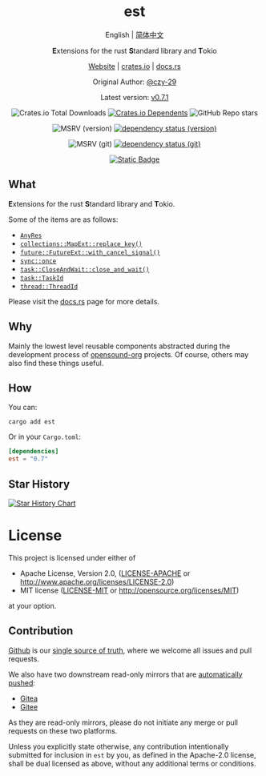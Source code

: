 <div align="center">

# est

English | [简体中文](README-CN.md)

**E**xtensions for the rust **S**tandard library and **T**okio

[Website](https://opensound.run) | [crates.io](https://crates.io/crates/est) | [docs.rs](https://docs.rs/est/latest/est)

Original Author: [@czy-29](https://github.com/czy-29)

Latest version: [v0.7.1](https://github.com/opensound-org/est/releases/tag/v0.7.1)

![Crates.io Total Downloads](https://img.shields.io/crates/d/est)
[![Crates.io Dependents](https://img.shields.io/crates/dependents/est)](https://crates.io/crates/est/reverse_dependencies)
![GitHub Repo stars](https://img.shields.io/github/stars/opensound-org/est)

![MSRV (version)](https://img.shields.io/crates/msrv/est/0.7.1?label=v0.7.1-msrv)
[![dependency status (version)](https://deps.rs/crate/est/0.7.1/status.svg?subject=v0.7.1-deps)](https://deps.rs/crate/est/0.7.1)

![MSRV (git)](https://img.shields.io/badge/git--msrv-1.80.0-blue)
[![dependency status (git)](https://deps.rs/repo/github/opensound-org/est/status.svg?subject=git-deps)](https://deps.rs/repo/github/opensound-org/est)

[![Static Badge](https://img.shields.io/badge/build_with-Rust_1.84.0-dca282)](https://blog.rust-lang.org/2024/11/28/Rust-1.84.0.html)

</div>

## What
**E**xtensions for the rust **S**tandard library and **T**okio.

Some of the items are as follows:
- [`AnyRes`](https://docs.rs/est/latest/est/result/type.AnyRes.html)
- [`collections::MapExt::replace_key()`](https://docs.rs/est/latest/est/collections/trait.MapExt.html#tymethod.replace_key)
- [`future::FutureExt::with_cancel_signal()`](https://docs.rs/est/latest/est/future/trait.FutureExt.html#tymethod.with_cancel_signal)
- [`sync::once`](https://docs.rs/est/latest/est/sync/once/index.html)
- [`task::CloseAndWait::close_and_wait()`](https://docs.rs/est/latest/est/task/trait.CloseAndWait.html#tymethod.close_and_wait)
- [`task::TaskId`](https://docs.rs/est/latest/est/task/struct.TaskId.html)
- [`thread::ThreadId`](https://docs.rs/est/latest/est/thread/struct.ThreadId.html)

Please visit the [docs.rs](https://docs.rs/est/latest/est) page for more details.

## Why
Mainly the lowest level reusable components abstracted during the development process of [opensound-org](https://github.com/orgs/opensound-org/repositories) projects. Of course, others may also find these things useful.

## How
You can:
```
cargo add est
```
Or in your `Cargo.toml`:
```toml
[dependencies]
est = "0.7"
```

## Star History

[![Star History Chart](https://api.star-history.com/svg?repos=opensound-org/est&type=Date)](https://star-history.com/#opensound-org/est&Date)

# License

This project is licensed under either of

 * Apache License, Version 2.0, ([LICENSE-APACHE](LICENSE-APACHE) or
   http://www.apache.org/licenses/LICENSE-2.0)
 * MIT license ([LICENSE-MIT](LICENSE-MIT) or
   http://opensource.org/licenses/MIT)

at your option.

## Contribution

[Github](https://github.com/opensound-org/est) is our [single source of truth](https://en.wikipedia.org/wiki/Single_source_of_truth), where we welcome all issues and pull requests.

We also have two downstream read-only mirrors that are [automatically pushed](.github/workflows/mirror.yml):
- [Gitea](https://gitea.29bot.com/opensound-org/est)
- [Gitee](https://gitee.com/opensound-org/est)

As they are read-only mirrors, please do not initiate any merge or pull requests on these two platforms.

Unless you explicitly state otherwise, any contribution intentionally submitted
for inclusion in `est` by you, as defined in the Apache-2.0 license, shall be
dual licensed as above, without any additional terms or conditions.
